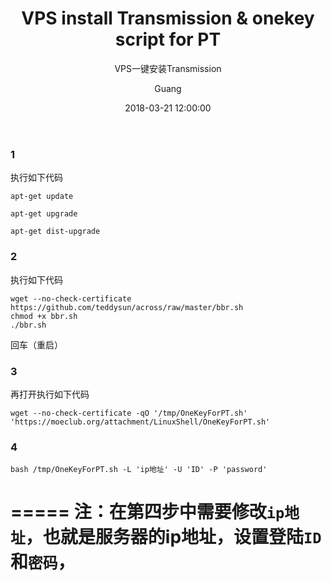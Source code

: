 ﻿---
layout:     post
title:      "VPS install Transmission & onekey script for PT"
subtitle:   "VPS一键安装Transmission"
date:       2018-03-21 12:00:00
author:     "Guang"
header-img: "img/post-bg-js-module.jpg"
tags:
    - Transmission
	- PT
---

### 1

执行如下代码

```shell
apt-get update

apt-get upgrade

apt-get dist-upgrade
```
### 2

执行如下代码

```shell
wget --no-check-certificate https://github.com/teddysun/across/raw/master/bbr.sh
chmod +x bbr.sh
./bbr.sh
```
回车（重启）

### 3

再打开执行如下代码
```shell
wget --no-check-certificate -qO '/tmp/OneKeyForPT.sh' 'https://moeclub.org/attachment/LinuxShell/OneKeyForPT.sh'
```
### 4

```shell
bash /tmp/OneKeyForPT.sh -L 'ip地址' -U 'ID' -P 'password'
```
=====
注：在第四步中需要修改`ip地址`，也就是服务器的ip地址，设置登陆`ID`和`密码`，
=====